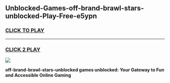 
## Unblocked-Games-off-brand-brawl-stars-unblocked-Play-Free-e5ypn
<h3>
<a href="https://premium76.site?title=off-brand-brawl-stars-unblocked&ref=12A">CLICK TO PLAY</a></h3>
<hr>

<h3>
<a href="https://premium76.site?title=off-brand-brawl-stars-unblocked&ref=12A">CLICK 2 PLAY</a>
  
</h3>

<a href="https://premium76.site?title=off-brand-brawl-stars-unblocked&ref=12A"><img src="https://clearcache.store/games.png"></a>


**off-brand-brawl-stars-unblocked games unblocked: Your Gateway to Fun and Accessible Online Gaming**
